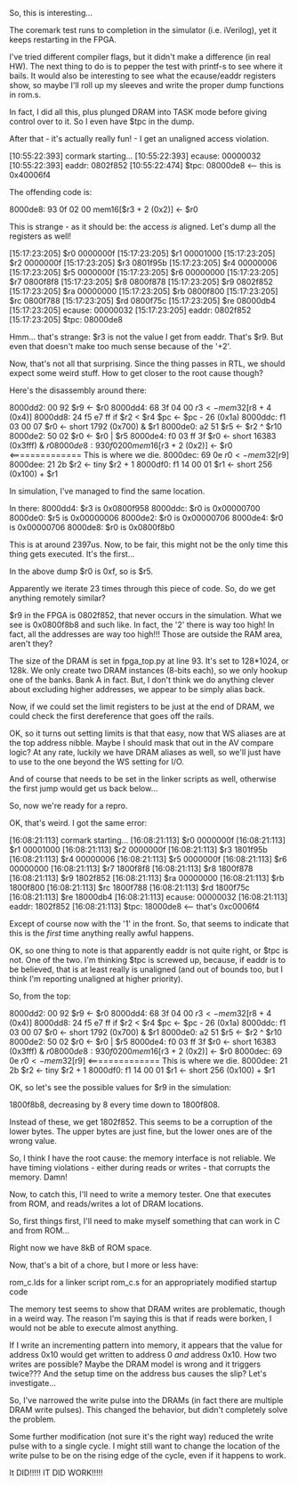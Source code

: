 So, this is interesting...

The coremark test runs to completion in the simulator (i.e. iVerilog), yet it keeps restarting in the FPGA.

I've tried different compiler flags, but it didn't make a difference (in real HW). The next thing to do is to pepper the test with printf-s to see where it bails. It would also be interesting to see what the ecause/eaddr registers show, so maybe I'll roll up my sleeves and write the proper dump functions in rom.s.

In fact, I did all this, plus plunged DRAM into TASK mode before giving control over to it. So I even have $tpc in the dump.

After that - it's actually really fun! - I get an unaligned access violation.

[10:55:22:393] cormark starting...
[10:55:22:393] ecause: 00000032
[10:55:22:393] eaddr:  0802f852
[10:55:22:474] $tpc:   08000de8 <-- this is 0x40006f4

The offending code is:

 8000de8:	93 0f 02 00 	mem16[$r3 + 2 (0x2)] <- $r0

This is strange - as it should be: the access *is* aligned. Let's dump all the registers as well!

[15:17:23:205] $r0     0000000f
[15:17:23:205] $r1     00001000
[15:17:23:205] $r2     0000000f
[15:17:23:205] $r3     0801f95b
[15:17:23:205] $r4     00000006
[15:17:23:205] $r5     0000000f
[15:17:23:205] $r6     00000000
[15:17:23:205] $r7     0800f8f8
[15:17:23:205] $r8     0800f878
[15:17:23:205] $r9     0802f852
[15:17:23:205] $ra     00000000
[15:17:23:205] $rb     0800f800
[15:17:23:205] $rc     0800f788
[15:17:23:205] $rd     0800f75c
[15:17:23:205] $re     08000db4
[15:17:23:205] ecause: 00000032
[15:17:23:205] eaddr:  0802f852
[15:17:23:205] $tpc:   08000de8

Hmm... that's strange: $r3 is not the value I get from eaddr. That's $r9. But even that doesn't make too much sense because of the '+2'.

Now, that's not all that surprising. Since the thing passes in RTL, we should expect some weird stuff. How to get closer to the root cause though?

Here's the disassembly around there:

 8000dd2:	00 92       	$r9 <- $r0
 8000dd4:	68 3f 04 00 	$r3 <- mem32[$r8 + 4 (0x4)]
 8000dd8:	24 f5 e7 ff 	if $r2 < $r4 $pc <- $pc - 26 (0x1a)
 8000ddc:	f1 03 00 07 	$r0 <- short 1792 (0x700) & $r1
 8000de0:	a2 51       	$r5 <- $r2 ^ $r10
 8000de2:	50 02       	$r0 <- $r0 | $r5
 8000de4:	f0 03 ff 3f 	$r0 <- short 16383 (0x3fff) & $r0
 8000de8:	93 0f 02 00 	mem16[$r3 + 2 (0x2)] <- $r0 <============== This is where we die.
 8000dec:	69 0e       	$r0 <- mem32[$r9]
 8000dee:	21 2b       	$r2 <- tiny $r2 + 1
 8000df0:	f1 14 00 01 	$r1 <- short 256 (0x100) + $r1

In simulation, I've managed to find the same location.

In there:
 8000dd4: $r3 is 0x0800f958
 8000ddc: $r0 is 0x00000700
 8000de0: $r5 is 0x00000006
 8000de2: $r0 is 0x00000706
 8000de4: $r0 is 0x00000706
 8000de8: $r0 is 0x0800f8b0

This is at around 2397us. Now, to be fair, this might not be the only time this thing gets executed. It's the first...

In the above dump $r0 is 0xf, so is $r5.

Apparently we iterate 23 times through this piece of code. So, do we get anything remotely similar?

 $r9 in the FPGA is 0802f852, that never occurs in the simulation. What we see is 0x0800f8b8 and such like. In fact, the '2' there is way too high! In fact, all the addresses are way too high!!! Those are outside the RAM area, aren't they?

The size of the DRAM is set in fpga_top.py at line 93. It's set to 128*1024, or 128k. We only create two DRAM instances (8-bits each), so we only hookup one of the banks. Bank A in fact. But, I don't think we do anything clever about excluding higher addresses, we appear to be simply alias back.

Now, if we could set the limit registers to be just at the end of DRAM, we could check the first dereference that goes off the rails.

OK, so it turns out setting limits is that that easy, now that WS aliases are at the top address nibble. Maybe I should mask that out in the AV compare logic? At any rate, luckily we have DRAM aliases as well, so we'll just have to use to the one beyond the WS setting for I/O.

And of course that needs to be set in the linker scripts as well, otherwise the first jump would get us back below...

So, now we're ready for a repro.

OK, that's weird. I got the same error:

[16:08:21:113] cormark starting...
[16:08:21:113] $r0     0000000f
[16:08:21:113] $r1     00001000
[16:08:21:113] $r2     0000000f
[16:08:21:113] $r3     1801f95b
[16:08:21:113] $r4     00000006
[16:08:21:113] $r5     0000000f
[16:08:21:113] $r6     00000000
[16:08:21:113] $r7     1800f8f8
[16:08:21:113] $r8     1800f878
[16:08:21:113] $r9     1802f852
[16:08:21:113] $ra     00000000
[16:08:21:113] $rb     1800f800
[16:08:21:113] $rc     1800f788
[16:08:21:113] $rd     1800f75c
[16:08:21:113] $re     18000db4
[16:08:21:113] ecause: 00000032
[16:08:21:113] eaddr:  1802f852
[16:08:21:113] $tpc:   18000de8 <-- that's 0xc0006f4

Except of course now with the '1' in the front. So, that seems to indicate that this is the *first* time anything really awful happens.

OK, so one thing to note is that apparently eaddr is not quite right, or $tpc is not. One of the two. I'm thinking $tpc is screwed up, because, if eaddr is to be believed, that is at least really is unaligned (and out of bounds too, but I think I'm reporting unaligned at higher priority).

So, from the top:

 8000dd2:	00 92       	$r9 <- $r0
 8000dd4:	68 3f 04 00 	$r3 <- mem32[$r8 + 4 (0x4)]
 8000dd8:	24 f5 e7 ff 	if $r2 < $r4 $pc <- $pc - 26 (0x1a)
 8000ddc:	f1 03 00 07 	$r0 <- short 1792 (0x700) & $r1
 8000de0:	a2 51       	$r5 <- $r2 ^ $r10
 8000de2:	50 02       	$r0 <- $r0 | $r5
 8000de4:	f0 03 ff 3f 	$r0 <- short 16383 (0x3fff) & $r0
 8000de8:	93 0f 02 00 	mem16[$r3 + 2 (0x2)] <- $r0
 8000dec:	69 0e       	$r0 <- mem32[$r9] <============== This is where we die.
 8000dee:	21 2b       	$r2 <- tiny $r2 + 1
 8000df0:	f1 14 00 01 	$r1 <- short 256 (0x100) + $r1

OK, so let's see the possible values for $r9 in the simulation:

1800f8b8, decreasing by 8 every time down to 1800f808.

Instead of these, we get 1802f852. This seems to be a corruption of the lower bytes. The upper bytes are just fine, but the lower ones are of the wrong value.

So, I think I have the root cause: the memory interface is not reliable. We have timing violations - either during reads or writes - that corrupts the memory. Damn!

Now, to catch this, I'll need to write a memory tester. One that executes from ROM, and reads/writes a lot of DRAM locations.

So, first things first, I'll need to make myself something that can work in C and from ROM...

Right now we have 8kB of ROM space.

Now, that's a bit of a chore, but I more or less have:

rom_c.lds for a linker script
rom_c.s for an appropriately modified startup code

The memory test seems to show that DRAM writes are problematic, though in a weird way.
The reason I'm saying this is that if reads were borken, I would not be able to execute almost anything.

If I write an incrementing pattern into memory, it appears that the value for address 0x10 would get written to address 0 *and* address 0x10. How two writes are possible? Maybe the DRAM model is wrong and it triggers twice??? And the setup time on the address bus causes
the slip? Let's investigate...

So, I've narrowed the write pulse into the DRAMs (in fact there are multiple DRAM write pulses). This changed the behavior, but didn't completely solve the problem.

Some further modification (not sure it's the right way) reduced the write pulse with to a single cycle. I might still want to change the location of the write pulse to be on the rising edge of the cycle, even if it happens to work.

It DID!!!!! IT DID WORK!!!!!